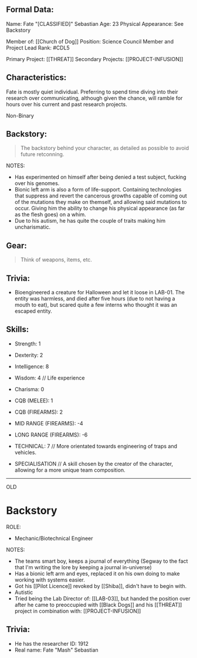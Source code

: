 ## Formal Data:
Name: Fate "\[CLASSIFIED]" Sebastian
Age: 23
Physical Appearance: See Backstory

Member of: [[Church of Dog]]
Position: Science Council Member and Project Lead
Rank: #CDL5 

Primary Project: [[THREAT]]
Secondary Projects: [[PROJECT-INFUSION]]

## Characteristics:
Fate is mostly quiet individual. Preferring to spend time diving into their research over communicating, although given the chance, will ramble for hours over his current and past research projects.

Non-Binary

## Backstory:
> The backstory behind your character, as detailed as possible to avoid future retconning.

NOTES:
- Has experimented on himself after being denied a test subject, fucking over his genomes. 
- Bionic left arm is also a form of life-support. Containing technologies that suppress and revert the cancerous growths capable of coming out of the mutations they make on themself, and allowing said mutations to occur. Giving him the ability to change his physical appearance (as far as the flesh goes) on a whim.
- Due to his autism, he has quite the couple of traits making him uncharismatic.

## Gear:
> Think of weapons, items, etc.

## Trivia:
- Bioengineered a creature for Halloween and let it loose in LAB-01. The entity was harmless, and died after five hours (due to not having a mouth to eat), but scared quite a few interns who thought it was an escaped entity.

## Skills:
- Strength: 1
- Dexterity: 2
- Intelligence: 8
- Wisdom: 4 // Life experience
- Charisma: 0

- CQB (MELEE): 1
- CQB (FIREARMS): 2
- MID RANGE (FIREARMS): -4
- LONG RANGE (FIREARMS): -6

- TECHNICAL: 7 // More orientated towards engineering of traps and vehicles.

- SPECIALISATION // A skill chosen by the creator of the character, allowing for a more unique team composition.


---
OLD

# Backstory
ROLE:
- Mechanic/Biotechnical Engineer

NOTES:
- The teams smart boy, keeps a journal of everything (Segway to the fact that I'm writing the lore by keeping a journal in-universe)
- Has a bionic left arm and eyes, replaced it on his own doing to make working with systems easier.
- Got his [[Pilot Licence]] revoked by [[Shiba]], didn't have to begin with.
- Autistic
- Tried being the Lab Director of: [[LAB-03]], but handed the position over after he came to preoccupied with [[Black Dogs]] and his [[THREAT]] project in combination with: [[PROJECT-INFUSION]]

## Trivia:
- He has the researcher ID: 1912
- Real name: Fate "Mash" Sebastian